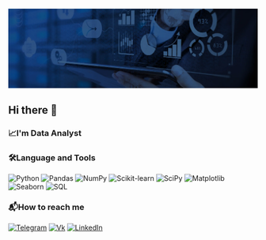 ![Header](https://github.com/tarasov001/tarasov001/blob/main/Assets/IT_Data_header-1617284178581.jpg)

## Hi there 👋

### 📈I'm Data Analyst

### 🛠Language and Tools
![Python](https://img.shields.io/badge/Python-grey?style=for-the-badge&logo=Python)
![Pandas](https://img.shields.io/badge/Pandas-grey?style=for-the-badge&logo=Pandas)
![NumPy](https://img.shields.io/badge/NumPy-grey?style=for-the-badge&logo=NumPy)
![Scikit-learn](https://img.shields.io/badge/scikit_learn-grey?style=for-the-badge&logo=scikit-learn)
![SciPy](https://img.shields.io/badge/scipy-grey?style=for-the-badge&logo=scipy)
![Matplotlib](https://img.shields.io/badge/matplotlib-grey?style=for-the-badge&logo=matplotlib)
![Seaborn](https://img.shields.io/badge/seaborn-grey?style=for-the-badge&logo=seaborn)
![SQL](https://img.shields.io/badge/SQL-grey?style=for-the-badge&logo=mysql)

### 📬How to reach me
[![Telegram](https://img.shields.io/badge/telegram-grey?style=for-the-badge&logo=telegram)](https://t.me/taraasov1)
[![Vk](https://img.shields.io/badge/vk-grey?style=for-the-badge&logo=vk)](https://vk.com/id90818399)
[![LinkedIn](https://img.shields.io/badge/LinkedIn-grey?style=for-the-badge&logo=LinkedIn)](https://www.linkedin.com/in/nikita-tarasov-06364b244/)

<!--

Here are some ideas to get you started:

- 🔭 I’m currently working on ...
- 🌱 I’m currently learning ...
- 👯 I’m looking to collaborate on ...
- 🤔 I’m looking for help with ...
- 💬 Ask me about ...
- 📫 How to reach me: ...
- 😄 Pronouns: ...

-->

